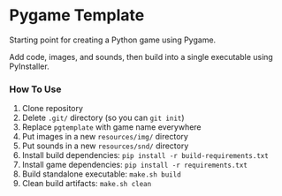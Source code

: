 # Pygame Template

Starting point for creating a Python game using Pygame.

Add code, images, and sounds, then build into a single
executable using PyInstaller.

### How To Use

1. Clone repository
2. Delete `.git/` directory (so you can `git init`)
3. Replace `pgtemplate` with game name everywhere
4. Put images in a new `resources/img/` directory
5. Put sounds in a new `resources/snd/` directory
6. Install build dependencies: `pip install -r build-requirements.txt`
7. Install game dependencies: `pip install -r requirements.txt`
8. Build standalone executable: `make.sh build`
9. Clean build artifacts: `make.sh clean`
